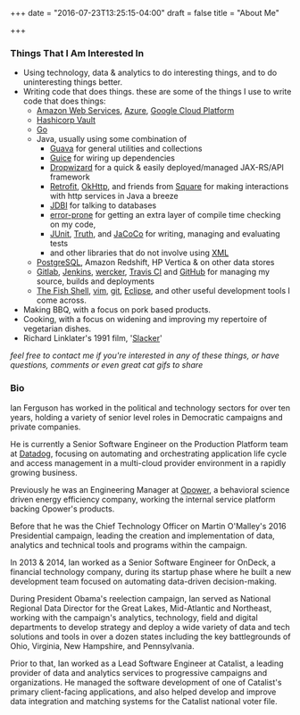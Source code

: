 +++
date = "2016-07-23T13:25:15-04:00"
draft = false
title = "About Me"

+++

### Things That I Am Interested In

* Using technology, data & analytics to do interesting things, and to do uninteresting things better.
* Writing code that does things. these are some of the things I use to write code that does things:
    * [Amazon Web Services](http://aws.amazon.com/), [Azure](https://azure.microsoft.com/en-us/), [Google Cloud Platform](https://cloud.google.com/)
    * [Hashicorp Vault](https://www.vaultproject.io/)
    * [Go](http://golang.org/)
    * Java, usually using some combination of
        * [Guava](https://code.google.com/p/guava-libraries/) for general utilities and collections
        * [Guice](https://code.google.com/p/google-guice/) for wiring up dependencies
        * [Dropwizard](http://www.dropwizard.io/) for a quick & easily deployed/managed JAX-RS/API framework
        * [Retrofit](http://square.github.io/retrofit/), [OkHttp](http://square.github.io/okhttp/), and friends from [Square](http://square.github.io/) for making interactions with http services in Java a breeze
        * [JDBI](http://jdbi.org/) for talking to databases
        * [error-prone](errorprone.info/index.html) for getting an extra layer of compile time checking on my code,
        * [JUnit](http://junit.org/junit4/), [Truth](https://google.github.io/truth/), and [JaCoCo](http://www.eclemma.org/jacoco/) for writing, managing and evaluating tests
        * and other libraries that do not involve using [XML](http://blog.joda.org/2007/03/configuration-in-java-it-sure-beats-xml_4078.html)
    * [PostgreSQL](http://www.postgresql.org/), Amazon Redshift, HP Vertica & on other data stores
    * [Gitlab](https://about.gitlab.com/), [Jenkins](https://jenkins.io/), [wercker](https://app.wercker.com/#ianferguson), [Travis CI](https://travis-ci.org/profile/ianferguson) and [GitHub](https://github.com/ianferguson) for managing my source, builds and deployments
    * [The Fish Shell](http://fishshell.com/), [vim](www.vim.org), [git](http://git-scm.com/), [Eclipse](http://www.eclipse.org/), and other useful development tools I come across.
* Making BBQ, with a focus on pork based products.
* Cooking, with a focus on widening and improving my repertoire of vegetarian dishes.
* Richard Linklater's 1991 film, '[Slacker](http://www.imdb.com/title/tt0102943/)'

_feel free to contact me if you're interested in any of these things, or have questions, comments or even great cat gifs to share_

### Bio

Ian Ferguson has worked in the political and technology sectors for over ten years, holding a variety of senior level roles in Democratic campaigns and private companies.

He is currently a Senior Software Engineer on the Production Platform team at [Datadog](https://www.datadoghq.com/), focusing on automating and orchestrating application life cycle and access management in a multi-cloud provider environment in a rapidly growing business.

Previously he was an Engineering Manager at [Opower](https://www.oracle.com/industries/utilities/products/what-is-opower.html), a behavioral science driven energy efficiency company, working the internal service platform backing Opower's products.

Before that he was the Chief Technology Officer on Martin O'Malley's 2016 Presidential campaign, leading the creation and implementation of data, analytics and technical tools and programs within the campaign.

In 2013 & 2014, Ian worked as a Senior Software Engineer for OnDeck, a financial technology company, during its startup phase where he built a new development team focused on automating data-driven decision-making.

During President Obama's reelection campaign, Ian served as National Regional Data Director for the Great Lakes, Mid-Atlantic and Northeast, working with the campaign's analytics, technology, field and digital departments to develop strategy and deploy a wide variety of data and tech solutions and tools in over a dozen states including the key battlegrounds of Ohio, Virginia, New Hampshire, and Pennsylvania.

Prior to that, Ian worked as a Lead Software Engineer at Catalist, a leading provider of data and analytics services to progressive campaigns and organizations.  He managed the software development of one of Catalist's primary client-facing applications, and also helped develop and improve data integration and matching systems for the Catalist national voter file.
